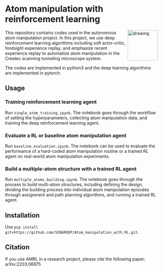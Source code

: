 # Atom manipulation with reinforcement learning
<img src="https://github.com/ccakarolotw/Atom_manipulation_with_RL_new/blob/main/logo.png" alt="drawing" style="width:100px;" align="right"/>

This repository contains codes used in the autonomous atom manipulation project. In this project, we use deep reinforcement learning algorithms including soft actor-critic, hindsight experience replay, and emphasize recent experience replay to automatize atom manipulation in the Createc scanning tunneling microscope system.

The codes are implemented in python3 and the deep learning algorithms are implemented in pytorch.


## Usage

### Training reinforcement learning agent
Run
`
single_atom_training.ipynb
`.
The notebook goes through the workflow of setting the hyperparameters, collecting atom manipulation data, and training the deep reinforcement learning agent.

### Evaluate a RL or baseline atom manipulation agent
Run `baseline_evaluation.ipynb`. The notebook can be used to evaluate the performance of a hard-coded atom manipulation routine or a trained RL agent on real-world atom manipulation experiments.

### Build a multiple-atom structure with a trained RL agent
Run `multiple_atoms_building.ipynb`. The notebook goes through the process to build multi-atom structures, including defining the design, dividing the building process into individual atom manipulation episodes through assignment and path planning algorithms, and running a trained RL agent.


## Installation
Use `pip install git+https://github.com/SINGROUP/Atom_manipulation_with_RL.git`.


## Citation
If you use AMRL in a research project, please cite the following paper: arXiv:2203.06975
